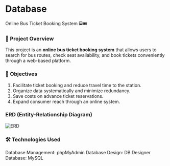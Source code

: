 # Database
Online Bus Ticket Booking System 🚍🎟️

### 📌 Project Overview  
This project is an **online bus ticket booking system** that allows users to search for bus routes, check seat availability, and book tickets conveniently through a web-based platform.

### 🎯 Objectives
1. Facilitate ticket booking and reduce travel time to the station.
2. Organize data systematically and minimize redundancy.
3. Save costs on advance ticket reservations.
4. Expand consumer reach through an online system.

### ERD (Entity-Relationship Diagram)

![ERD](https://github.com/user-attachments/assets/f20516fd-1981-41f3-9841-31cee959c6c3)

### 🛠️ Technologies Used
Database Management: phpMyAdmin
Database Design: DB Designer
Database: MySQL
